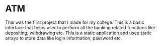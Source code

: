 # ATM
This was the first project that I made for my college. This is a basic interface that helps user to perform all the banking related functions like depositing, withdrawing etc. This is a static application and uses static arrays to store data like login information, password etc.
